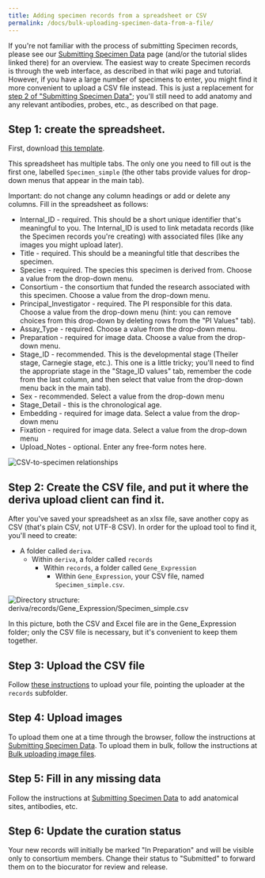 ```yaml
---
title: Adding specimen records from a spreadsheet or CSV
permalink: /docs/bulk-uploading-specimen-data-from-a-file/
---
```


If you're not familiar with the process of submitting Specimen records, please see our [Submitting Specimen Data](https://github.com/informatics-isi-edu/gudmap-rbk/wiki/Submitting-Specimen-Data) page (and/or the tutorial slides linked there) for an overview.
The easiest way to create Specimen records is through the web interface, as described in that wiki page and tutorial. However, if you have a large number of specimens to enter, you might find it more convenient to upload a CSV file instead. This is just a replacement for [step 2 of "Submitting Specimen Data"](https://github.com/informatics-isi-edu/gudmap-rbk/wiki/Submitting-Specimen-Data#2-create-a-specimen-record); you'll still need to add anatomy and any relevant antibodies, probes, etc., as described on that page.

## Step 1: create the spreadsheet.
First, download [this template](https://raw.githubusercontent.com/wiki/informatics-isi-edu/gudmap-rbk/files/Specimen_simple.xlsx).

This spreadsheet has multiple tabs. The only one you need to fill out is the first one, labelled `Specimen_simple` (the other tabs provide values for drop-down menus that appear in the main tab).

Important: do not change any column headings or add or delete any columns. Fill in the spreadsheet as follows:
* Internal_ID - required. This should be a short unique identifier that's meaningful to you. The Internal_ID is used to link metadata records (like the Specimen records you're creating) with associated files (like any images you might upload later).
* Title - required. This should be a meaningful title that describes the specimen.
* Species - required. The species this specimen is derived from. Choose a value from the drop-down menu.
* Consortium - the consortium that funded the research associated with this specimen. Choose a value from the drop-down menu.
* Principal_Investigator - required. The PI responsible for this data. Choose a value from the drop-down menu (hint: you can remove choices from this drop-down by deleting rows from the "PI Values" tab).
* Assay_Type - required. Choose a value from the drop-down menu.
* Preparation - required for image data. Choose a value from the drop-down menu.
* Stage_ID - recommended. This is the developmental stage (Theiler stage, Carnegie stage, etc.). This one is a little tricky; you'll need to find the appropriate stage in the "Stage_ID values" tab, remember the code from the last column, and then select that value from the drop-down menu back in the main tab).
* Sex - recommended. Select a value from the drop-down menu
* Stage_Detail - this is the chronological age.
* Embedding - required for image data. Select a value from the drop-down menu
* Fixation - required for image data. Select a value from the drop-down menu
* Upload_Notes - optional. Enter any free-form notes here.

![CSV-to-specimen relationships](https://raw.githubusercontent.com/wiki/informatics-isi-edu/gudmap-rbk/specimen-imgs/uploader/csv_to_spec.jpeg)

## Step 2: Create the CSV file, and put it where the deriva upload client can find it.
After you've saved your spreadsheet as an xlsx file, save another copy as CSV (that's plain CSV, not UTF-8 CSV). In order for the upload tool to find it, you'll need to create:
* A folder called `deriva`.
  * Within `deriva`, a folder called `records`
    * Within `records`, a folder called `Gene_Expression`
      * Within `Gene_Expression`, your CSV file, named `Specimen_simple.csv`.

![Directory structure: deriva/records/Gene_Expression/Specimen_simple.csv](https://raw.githubusercontent.com/wiki/informatics-isi-edu/gudmap-rbk/specimen-imgs/uploader/specimen_csv.png)

In this picture, both the CSV and Excel file are in the Gene_Expression folder; only the CSV file is necessary, but it's convenient to keep them together.

## Step 3: Upload the CSV file
Follow [these instructions](https://github.com/informatics-isi-edu/gudmap-rbk/wiki/Uploading-files-via-Deriva-client-tools) to upload your file, pointing the uploader at the `records` subfolder.

## Step 4: Upload images
To upload them one at a time through the browser, follow the instructions at [Submitting Specimen Data](https://github.com/informatics-isi-edu/gudmap-rbk/wiki/Submitting-Specimen-Data). To upload them in bulk, follow the instructions at [Bulk uploading image files](https://github.com/informatics-isi-edu/gudmap-rbk/wiki/Bulk-uploading-image-files).

## Step 5: Fill in any missing data
Follow the instructions at [Submitting Specimen Data](https://github.com/informatics-isi-edu/gudmap-rbk/wiki/Submitting-Specimen-Data) to add anatomical sites, antibodies, etc.

## Step 6: Update the curation status
Your new records will initially be marked "In Preparation" and will be visible only to consortium members. Change their status to "Submitted" to forward them on to the biocurator for review and release.
